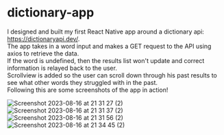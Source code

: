 # dictionary-app
I designed and built my first React Native app around a dictionary api: https://dictionaryapi.dev/. <br>
The app takes in a word input and makes a GET request to the API using axios to retrieve the data. <br>
If the word is undefined, then the results list won't update and correct information is relayed back to the user. <br>
Scrollview is added so the user can scroll down through his past results to see what other words they struggled with in the past. <br>
Following this are some screenshots of the app in action! <br>

![Screenshot 2023-08-16 at 21 31 27 (2)](https://github.com/Zipeth1010/dictionary-app/assets/120264927/feb43f02-95e3-4fa8-9338-869a41f280de)
<br>
![Screenshot 2023-08-16 at 21 31 37 (2)](https://github.com/Zipeth1010/dictionary-app/assets/120264927/210e8f4b-c2ba-4d47-9fbb-45f3ce5d75f3)
<br>
![Screenshot 2023-08-16 at 21 31 56 (2)](https://github.com/Zipeth1010/dictionary-app/assets/120264927/a31279cf-4b3d-4901-aea9-c96393b69977)
<br>
![Screenshot 2023-08-16 at 21 34 45 (2)](https://github.com/Zipeth1010/dictionary-app/assets/120264927/333c5381-c5ab-4cdd-be81-efab472bcc1f)
